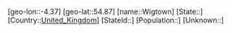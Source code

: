 ﻿---
location: [54.87,-4.37]
type: City
tags:
- geo/City


SpocWebEntityId: 35605
isDeleted: false
confidential: public

---
[geo-lon::-4.37]
[geo-lat::54.87]
[name::Wigtown]
[State::]
[Country::[United_Kingdom](geo/Continent/Europe/United_Kingdom.md)]
[StateId::]
[Population::]
[Unknown::]

